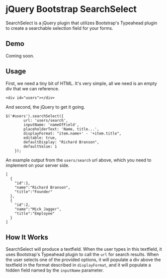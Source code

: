 jQuery Bootstrap SearchSelect
=============================

SearchSelect is a jQuery plugin that utilizes Bootstrap's Typeahead plugin to create a searchable selection field for your forms.

Demo
----

Coming soon.

Usage
-----

First, we need a tiny bit of HTML. It's very simple, all we need is an empty div that we can reference.

    <div id="users"></div>

And second, the jQuery to get it going.

    $('#users').searchSelect({
			url: 'users/search',
			inputName: 'nameOfField',
			placeholderText: 'Name, title...',
			displayFormat: "item.name+' - '+item.title",
			editable: true,
			defaultDisplay: "Richard Branson",
			defaultValue: 1
		});

An example output from the `users/search` url above, which you need to implement on your server side.

    [
      {
        "id":1,
        "name":"Richard Branson",
        "title":"Founder"
      },
      {
        "id":2,
        "name":"Mick Jagger",
        "title":"Employee"
      }
    ]

How It Works
------------

SearchSelect will produce a textfield. When the user types in this textfield, it uses Bootstrap's Typeahead plugin to call the `url` for search results. When the user selects one of the provided options, it will populate a div above the textfield in the format described in `displayFormat`, and it will populate a hidden field named by the `inputName` parameter.

